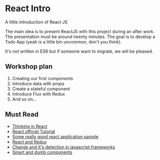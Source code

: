 # React Intro

A little introduction of React JS

The main idea is to present ReactJS with this project during an after work. The presentation must be around twenty minutes. The goal is to develop a Todo App (yeah is a little bin uncommon, don't you think).

It's not written in ES6 but if someone want to migrate, we will be pleased.

## Workshop plan

1. Creating our first components
2. Introduce data with props
3. Create a stateful component
4. Introduce Flux with Redux 
5. And so on...

## Must Read

* [Thinking in React](https://facebook.github.io/react/docs/thinking-in-react.html)
* [React officiel Tutorial](http://facebook.github.io/react/docs/tutorial.html)
* [Some really good react application sample](https://react.rocks/)
* [React and Redux](http://redux.js.org/docs/basics/UsageWithReact.html)
* [Change and it's detection in javascript frameworks](http://teropa.info/blog/2015/03/02/change-and-its-detection-in-javascript-frameworks.html)
* [Smart and dumb components](https://medium.com/@dan_abramov/smart-and-dumb-components-7ca2f9a7c7d0)
